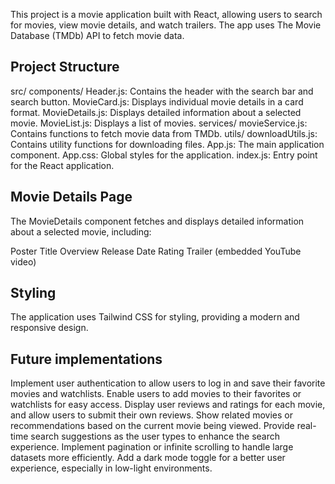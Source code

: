 This project is a movie application built with React, allowing users to search for movies, view movie details, and watch trailers. The app uses The Movie Database (TMDb) API to fetch movie data.


## Project Structure

src/
components/
Header.js: Contains the header with the search bar and search button.
MovieCard.js: Displays individual movie details in a card format.
MovieDetails.js: Displays detailed information about a selected movie.
MovieList.js: Displays a list of movies.
services/
movieService.js: Contains functions to fetch movie data from TMDb.
utils/
downloadUtils.js: Contains utility functions for downloading files.
App.js: The main application component.
App.css: Global styles for the application.
index.js: Entry point for the React application.

## Movie Details Page

The MovieDetails component fetches and displays detailed information about a selected movie, including:

Poster
Title
Overview
Release Date
Rating
Trailer (embedded YouTube video)

## Styling
The application uses Tailwind CSS for styling, providing a modern and responsive design.


## Future implementations


Implement user authentication to allow users to log in and save their favorite movies and watchlists.
Enable users to add movies to their favorites or watchlists for easy access.
Display user reviews and ratings for each movie, and allow users to submit their own reviews.
Show related movies or recommendations based on the current movie being viewed.
Provide real-time search suggestions as the user types to enhance the search experience.
Implement pagination or infinite scrolling to handle large datasets more efficiently.
Add a dark mode toggle for a better user experience, especially in low-light environments.